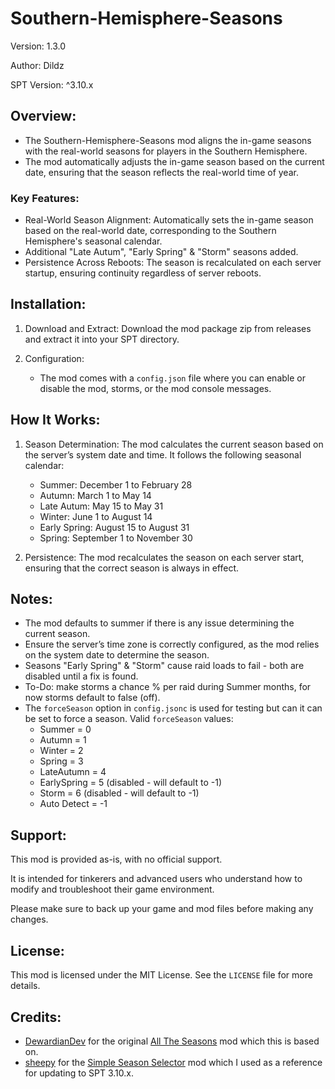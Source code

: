 # Southern-Hemisphere-Seasons

Version: 1.3.0

Author: Dildz

SPT Version: ^3.10.x


## Overview:

- The Southern-Hemisphere-Seasons mod aligns the in-game seasons with the real-world seasons for players in the Southern Hemisphere.
- The mod automatically adjusts the in-game season based on the current date, ensuring that the season reflects the real-world time of year.


### Key Features:

- Real-World Season Alignment: Automatically sets the in-game season based on the real-world date, corresponding to the Southern Hemisphere's seasonal calendar.
- Additional "Late Autum", "Early Spring" & "Storm" seasons added.
- Persistence Across Reboots: The season is recalculated on each server startup, ensuring continuity regardless of server reboots.


## Installation:

1. Download and Extract: Download the mod package zip from releases and extract it into your SPT directory.

2. Configuration: 
   - The mod comes with a `config.json` file where you can enable or disable the mod, storms, or the mod console messages.


## How It Works:

1. Season Determination: The mod calculates the current season based on the server’s system date and time.
It follows the following seasonal calendar:
   - Summer: December 1 to February 28
   - Autumn: March 1 to May 14
   - Late Autum: May 15 to May 31
   - Winter: June 1 to August 14
   - Early Spring: August 15 to August 31
   - Spring: September 1 to November 30

2. Persistence: The mod recalculates the season on each server start, ensuring that the correct season is always in effect.


## Notes:

- The mod defaults to summer if there is any issue determining the current season.
- Ensure the server’s time zone is correctly configured, as the mod relies on the system date to determine the season.
- Seasons "Early Spring" & "Storm" cause raid loads to fail - both are disabled until a fix is found.
- To-Do: make storms a chance % per raid during Summer months, for now storms default to false (off).
- The `forceSeason` option in `config.jsonc` is used for testing but can it can be set to force a season.
   Valid `forceSeason` values:
   - Summer = 0
   - Autumn = 1
   - Winter = 2
   - Spring = 3
   - LateAutumn = 4
   - EarlySpring = 5 (disabled - will default to -1)
   - Storm = 6 (disabled - will default to -1)
   - Auto Detect = -1


## Support:

This mod is provided as-is, with no official support.

It is intended for tinkerers and advanced users who understand how to modify and troubleshoot their game environment.

Please make sure to back up your game and mod files before making any changes.


## License:

This mod is licensed under the MIT License. See the `LICENSE` file for more details.


## Credits:

- [DewardianDev](https://hub.sp-tarkov.com/user/27036-dewardiandev/) for the original [All The Seasons](https://hub.sp-tarkov.com/files/file/2052-all-the-seasons/#overview) mod which this is based on.
- [sheepy](https://hub.sp-tarkov.com/user/20801-sheepy/) for the [Simple Season Selector](https://hub.sp-tarkov.com/files/file/2118-simple-season-selector/) mod which I used as a reference for updating to SPT 3.10.x.